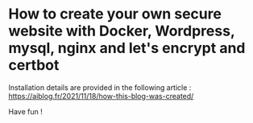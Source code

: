 # How to create your own secure website with Docker, Wordpress, mysql, nginx and let's encrypt and certbot

Installation details are provided in the following article :
https://aiblog.fr/2021/11/18/how-this-blog-was-created/

Have fun !
